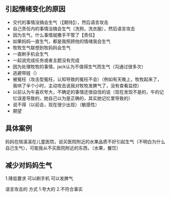
## 引起情绪变化的原因
- 交代的事情没搞会生气（【期待】），然后语言攻击
- 自己责任内的事情没搞会生气（洗狗，洗衣服），然后语言攻击
- 因为生气，什么事情就撒手不管了【责任】
- 如果妈妈一直生气，都是我照顾他的情绪我会生气
- 牧牧生气联想到牧妈妈会生气
- 一直刷手机会生气
- 一起说完成任务或者主题没有完成
- 因为处理牧牧的事情，jack认为不值得生气而生气（沟通过很多次）
- 逃避带娃（）
- 被冤枉（攻击型冤枉，认知导致的冤枉不会）（例如有天晚上，牧牧起来了，我哄了半个小时，主动攻击说我对牧牧发脾气了，没有查看监控）
- 以前认为牛喜欢夸大，不确定的事情还很自信的说（现在发现不是的，牛的记忆误差导致的，她自己以为是正确的，其实她记忆里导致的）
- 说不得（以前会，现在很少出现）（敏感性）
- 期望
## 具体案例
妈妈在陪溪溪在儿童医院，说买医院附近的水果品质不好引起生气（不明白为什么自己生气），可能我从不买医院附近的东西，（水果，餐饮）
## 减少对妈妈生气
1.降低要求 可以刷手机 可以发脾气

语言攻击的 方式
1.夸大的
2.不符合事实